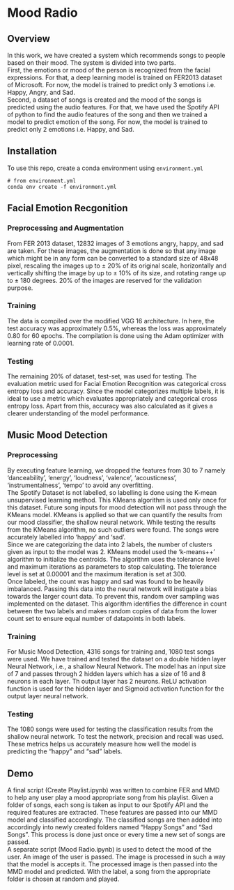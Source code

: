 # Mood Radio

## Overview
In this work, we have created a system which recommends songs to people based on their mood. The system is divided into two parts.  
First, the emotions or mood of the person is recognized from the facial expressions. For that, a deep learning model is trained on FER2013 dataset of Microsoft. For now, the model is trained to predict only 3 emotions i.e. Happy, Angry, and Sad.  
Second, a dataset of songs is created and the mood of the songs is predicted using the audio features. For that, we have used the Spotify API of python to find the audio features of the song and then we trained a model to predict emotion of the song. For now, the model is trained to predict only 2 emotions i.e. Happy, and Sad.

## Installation
To use this repo, create a conda environment using ```environment.yml```

```
# from environment.yml
conda env create -f environment.yml
```

## Facial Emotion Recgonition

### Preprocessing and Augmentation

From FER 2013 dataset, 12832 images of 3 emotions angry, happy, and sad are taken. For these images, the augmentation is done so that any image which might be in any form can be converted to a standard size of 48x48 pixel, rescaling the images up to ± 20% of its original scale, horizontally and vertically shifting the image by up to ± 10% of its size, and rotating range up to ± 180 degrees. 20% of the images are reserved for the validation purpose.  

### Training

The data is compiled over the modified VGG 16 architecture. In here, the test accuracy was approximately 0.5%, whereas the loss was approximately 0.80 for 60 epochs. The compilation is done using the Adam optimizer with learning rate of 0.0001.

### Testing

The remaining 20% of dataset, test-set, was used for testing. The evaluation metric used for Facial Emotion Recognition was categorical cross entropy loss and accuracy. Since the model categorizes multiple labels, it is ideal to use a metric which evaluates appropriately and categorical cross entropy loss. Apart from this, accuracy was also calculated as it gives a clearer understanding of the model performance.

## Music Mood Detection

### Preprocessing

By executing feature learning, we dropped the features from 30 to 7 namely ‘danceability’, ‘energy’, ‘loudness’, ‘valence’, ‘acousticness’, ‘instrumentalness’, ‘tempo’ to avoid any overfitting.  
The Spotify Dataset is not labelled, so labelling is done using the K-mean unsupervised learning method. This KMeans algorithm is used only once for this dataset. Future song inputs for mood detection will not pass through the KMeans model. KMeans is applied so that we can quantify the results from our mood classifier, the shallow neural network. While testing the results from the KMeans algorithm, no such outliers were found. The songs were accurately labelled into ‘happy’ and ‘sad’.  
Since we are categorizing the data into 2 labels, the number of clusters given as input to the model was 2. KMeans model used the ‘k-means++’ algorithm to initialize the centroids. The algorithm uses the tolerance level and maximum iterations as parameters to stop calculating. The tolerance level is set at 0.00001 and the maximum iteration is set at 300.  
Once labeled, the count was happy and sad was found to be heavily imbalanced. Passing this data into the neural network will instigate a bias towards the larger count data. To prevent this, random over sampling was implemented on the dataset. This algorithm identifies the difference in count between the two labels and makes random copies of data from the lower count set to ensure equal number of datapoints in both labels.

### Training

For Music Mood Detection, 4316 songs for training and, 1080 test songs were used. We have trained and tested the dataset on a double hidden layer Neural Network, i.e., a shallow Neural Network. The model has an input size of 7 and passes through 2 hidden layers which has a size of 16 and 8 neurons in each layer. Th output layer has 2 neurons. ReLU activation function is used for the hidden layer and Sigmoid activation function for the output layer neural network.

### Testing

The 1080 songs were used for testing the classification results from the shallow neural network. To test the network, precision and recall was used. These metrics helps us accurately measure how well the model is predicting the “happy” and “sad” labels.

## Demo

A final script (Create Playlist.ipynb) was written to combine FER and MMD to help any user play a mood appropriate song from his playlist. Given a folder of songs, each song is taken as input to our Spotify API and the required features are extracted. These features are passed into our MMD model and classified accordingly. The classified songs are then added into accordingly into newly created folders named “Happy Songs” and “Sad Songs”. This process is done just once or every time a new set of songs are passed.  
A separate script (Mood Radio.ipynb) is used to detect the mood of the user. An image of the user is passed. The image is processed in such a way that the model is accepts it. The processed image is then passed into the MMD model and predicted. With the label, a song from the appropriate folder is chosen at random and played. 
